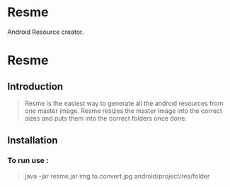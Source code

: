 # Resme
Android Resource creator. 


# Resme

## Introduction

> Resme is the easiest way to generate all the android resources from one master image. Resme resizes the master image into the correct sizes and puts them into the correct folders once done. 

## Installation

### To run use : 

> java -jar resme.jar img.to.convert.jpg android/project/res/folder

